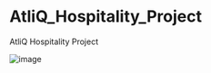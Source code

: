 # AtliQ_Hospitality_Project
AtliQ Hospitality Project

![image](https://github.com/user-attachments/assets/af1f8eb3-afe1-4203-a1d7-99de2f092406)

